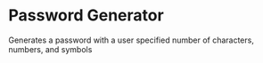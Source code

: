 # Password Generator
 Generates a password with a user specified number of characters, numbers, and symbols
